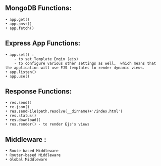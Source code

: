 ## MongoDB Functions: 
    • app.get()
    • app.post()
    • app.fetch()

## Express App Functions: 
    • app.set() :
        - to set Template Engin (ejs) 
        - to configure various other settings as well,  which means that the application will use EJS templates to render dynamic views.
    • app.listen()
    • app.use()

## Response Functions:
    • res.send()
    • re.json()
    • res.sendFile(path.resolve(__dirname)+'/index.html')
    • res.status()
    • res.download()
    • res.render() - to render Ejs's views

## Middleware : 
    • Route-based Middleware
    • Router-based Middleware
    • Global Middleware
